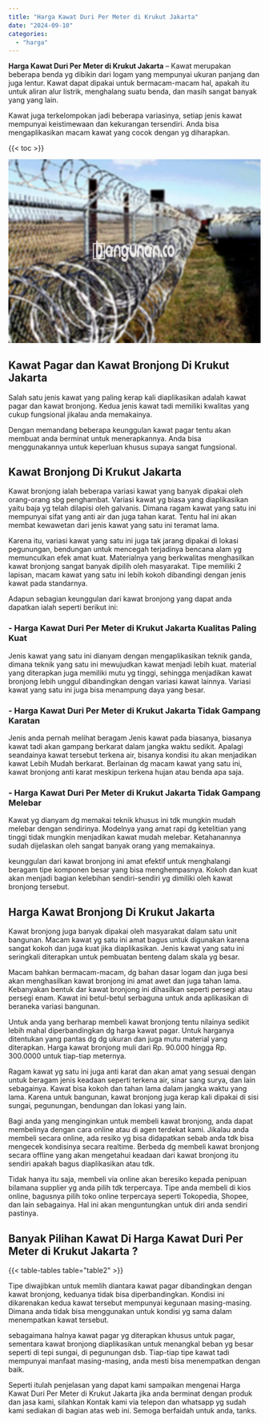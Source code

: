 ```yaml
---
title: "Harga Kawat Duri Per Meter di Krukut Jakarta"
date: "2024-09-10"
categories: 
  - "harga"
---
```


**Harga Kawat Duri Per Meter di Krukut Jakarta** – Kawat merupakan beberapa benda yg dibikin dari logam yang mempunyai ukuran panjang dan juga lentur. Kawat dapat dipakai untuk bermacam-macam hal, apakah itu untuk aliran alur listrik, menghalang suatu benda, dan masih sangat banyak yang yang lain.

Kawat juga terkelompokan jadi beberapa variasinya, setiap jenis kawat mempunyai keistimewaan dan kekurangan tersendiri. Anda bisa mengaplikasikan macam kawat yang cocok dengan yg diharapkan.

{{< toc >}}

![Harga Kawat Duri Per Meter di Krukut Jakarta](/images/jual-kawat-murah43.png)

## Kawat Pagar dan Kawat Bronjong Di Krukut Jakarta

Salah satu jenis kawat yang paling kerap kali diaplikasikan adalah kawat pagar dan kawat bronjong. Kedua jenis kawat tadi memiliki kwalitas yang cukup fungsional jikalau anda memakainya.

Dengan memandang beberapa keunggulan kawat pagar tentu akan membuat anda berminat untuk menerapkannya. Anda bisa menggunakannya untuk keperluan khusus supaya sangat fungsional.

## Kawat Bronjong Di Krukut Jakarta

Kawat bronjong ialah beberapa variasi kawat yang banyak dipakai oleh orang-orang sbg penghambat. Variasi kawat yg biasa yang diaplikasikan yaitu baja yg telah dilapisi oleh galvanis. Dimana ragam kawat yang satu ini mempunyai sifat yang anti air dan juga tahan karat. Tentu hal ini akan membat kewawetan dari jenis kawat yang satu ini teramat lama.

Karena itu, variasi kawat yang satu ini juga tak jarang dipakai di lokasi pegunungan, bendungan untuk mencegah terjadinya bencana alam yg memunculkan efek amat kuat. Materialnya yang berkwalitas menghasilkan kawat bronjong sangat banyak dipilih oleh masyarakat. Tipe memiliki 2 lapisan, macam kawat yang satu ini lebih kokoh dibandingi dengan jenis kawat pada standarnya.

Adapun sebagian keunggulan dari kawat bronjong yang dapat anda dapatkan ialah seperti berikut ini:

### \- Harga Kawat Duri Per Meter di Krukut Jakarta Kualitas Paling Kuat

Jenis kawat yang satu ini dianyam dengan mengaplikasikan teknik ganda, dimana teknik yang satu ini mewujudkan kawat menjadi lebih kuat. material yang diterapkan juga memiliki mutu yg tinggi, sehingga menjadikan kawat bronjong lebih unggul dibandingkan dengan variasi kawat lainnya. Variasi kawat yang satu ini juga bisa menampung daya yang besar.

### \- Harga Kawat Duri Per Meter di Krukut Jakarta Tidak Gampang Karatan

Jenis anda pernah melihat beragam Jenis kawat pada biasanya, biasanya kawat tadi akan gampang berkarat dalam jangka waktu sedikit. Apalagi seandainya kawat tersebut terkena air, bisanya kondisi itu akan menjadikan kawat Lebih Mudah berkarat. Berlainan dg macam kawat yang satu ini, kawat bronjong anti karat meskipun terkena hujan atau benda apa saja.

### \- Harga Kawat Duri Per Meter di Krukut Jakarta Tidak Gampang Melebar

Kawat yg dianyam dg memakai teknik khusus ini tdk mungkin mudah melebar dengan sendirinya. Modelnya yang amat rapi dg ketelitian yang tinggi tidak mungkin menjadikan kawat mudah melebar. Ketahanannya sudah dijelaskan oleh sangat banyak orang yang memakainya.

keunggulan dari kawat bronjong ini amat efektif untuk menghalangi beragam tipe komponen besar yang bisa menghempasnya. Kokoh dan kuat akan menjadi bagian kelebihan sendiri-sendiri yg dimiliki oleh kawat bronjong tersebut.

## Harga Kawat Bronjong Di Krukut Jakarta

Kawat bronjong juga banyak dipakai oleh masyarakat dalam satu unit bangunan. Macam kawat yg satu ini amat bagus untuk digunakan karena sangat kokoh dan juga kuat jika diaplikasikan. Jenis kawat yang satu ini seringkali diterapkan untuk pembuatan benteng dalam skala yg besar.

Macam bahkan bermacam-macam, dg bahan dasar logam dan juga besi akan menghasilkan kawat bronjong ini amat awet dan juga tahan lama. Kebanyakan bentuk dar kawat bronjong ini dihasilkan seperti persegi atau persegi enam. Kawat ini betul-betul serbaguna untuk anda aplikasikan di beraneka variasi bangunan.

Untuk anda yang berharap membeli kawat bronjong tentu nilainya sedikit lebih mahal diperbandingkan dg harga kawat pagar. Untuk harganya ditentukan yang pantas dg dg ukuran dan juga mutu material yang diterapkan. Harga kawat bronjong muli dari Rp. 90.000 hingga Rp. 300.0000 untuk tiap-tiap meternya.

Ragam kawat yg satu ini juga anti karat dan akan amat yang sesuai dengan untuk beragam jenis keadaan seperti terkena air, sinar sang surya, dan lain sebagainya. Kawat bisa kokoh dan tahan lama dalam jangka waktu yang lama. Karena untuk bangunan, kawat bronjong juga kerap kali dipakai di sisi sungai, pegunungan, bendungan dan lokasi yang lain.

Bagi anda yang menginginkan untuk membeli kawat bronjong, anda dapat membelinya dengan cara online atau di agen terdekat kami. Jikalau anda membeli secara online, ada resiko yg bisa didapatkan sebab anda tdk bisa mengecek kondisinya secara realtime. Berbeda dg membeli kawat bronjong secara offline yang akan mengetahui keadaan dari kawat bronjong itu sendiri apakah bagus diaplikasikan atau tdk.

Tidak hanya itu saja, membeli via online akan beresiko kepada penipuan bilamana supplier yg anda pilih tdk terpercaya. Tipe anda membeli di kios online, bagusnya pilih toko online terpercaya seperti Tokopedia, Shopee, dan lain sebagainya. Hal ini akan menguntungkan untuk diri anda sendiri pastinya.

## Banyak Pilihan Kawat Di Harga Kawat Duri Per Meter di Krukut Jakarta ?

{{< table-tables table="table2" >}}

Tipe diwajibkan untuk memlih diantara kawat pagar dibandingkan dengan kawat bronjong, keduanya tidak bisa diperbandingkan. Kondisi ini dikarenakan kedua kawat tersebut mempunyai kegunaan masing-masing. Dimana anda tidak bisa menggunakan untuk kondisi yg sama dalam menempatkan kawat tersebut.

sebagaimana halnya kawat pagar yg diterapkan khusus untuk pagar, sementara kawat bronjong diaplikasikan untuk menangkal beban yg besar seperti di tepi sungai, di pegunungan dsb. Tiap-tiap tipe kawat tadi mempunyai manfaat masing-masing, anda mesti bisa menempatkan dengan baik.

Seperti itulah penjelasan yang dapat kami sampaikan mengenai Harga Kawat Duri Per Meter di Krukut Jakarta jika anda berminat dengan produk dan jasa kami, silahkan Kontak kami via telepon dan whatsapp yg sudah kami sediakan di bagian atas web ini. Semoga berfaidah untuk anda, tanks.
